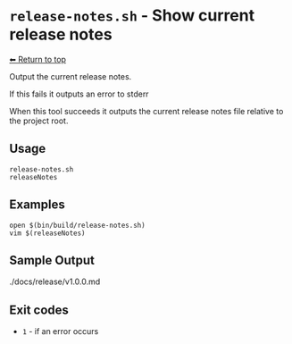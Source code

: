 
# `release-notes.sh` - Show current release notes

[⬅ Return to top](index.md)

Output the current release notes.

If this fails it outputs an error to stderr

When this tool succeeds it outputs the current release notes file relative to the project root.

## Usage

    release-notes.sh
    releaseNotes

## Examples

    open $(bin/build/release-notes.sh)
    vim $(releaseNotes)

## Sample Output

./docs/release/v1.0.0.md

## Exit codes

- `1` - if an error occurs
